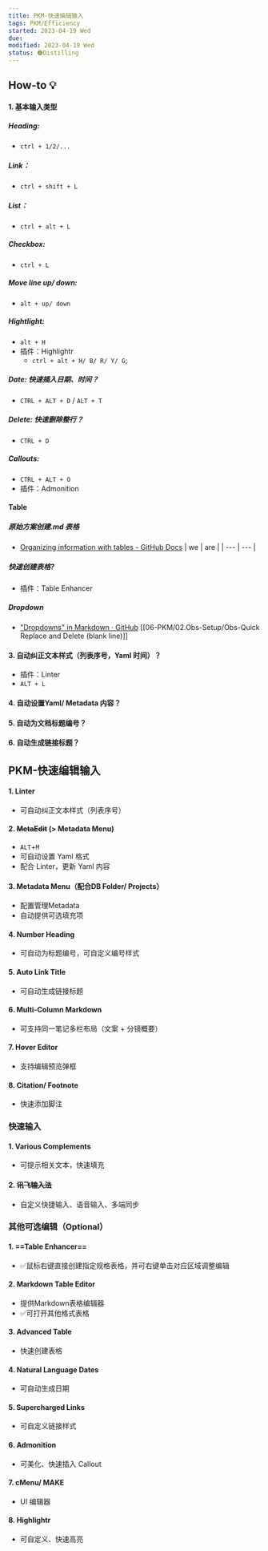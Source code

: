 ```yaml
---
title: PKM-快速编辑输入
tags: PKM/Efficiency
started: 2023-04-19 Wed
due:
modified: 2023-04-19 Wed
status: 🟠Distilling
---
```

## How-to 💡
#### 1. 基本输入类型
##### Heading: 
- `ctrl + 1/2/...`
##### Link：
- `ctrl + shift + L`
##### List：
- `ctrl + alt + L`
##### Checkbox: 
- `ctrl + L`
##### Move line up/ down: 
- `alt + up/ down`
##### Hightlight: 
- `alt + H`
- 插件：Highlightr
	- `ctrl + alt + H/ B/ R/ Y/ G`; 
##### Date: 快速插入日期、时间？
- `CTRL + ALT + D` / `ALT + T`
##### Delete: 快速删除整行？
- `CTRL + D`
##### Callouts: 
- `CTRL + ALT + O`
- 插件：Admonition
#### Table
##### 原始方案创建.md 表格
- [Organizing information with tables - GitHub Docs](https://docs.github.com/en/get-started/writing-on-github/working-with-advanced-formatting/organizing-information-with-tables)
| we  | are |
| --- | --- |
##### 快速创建表格?
- 插件：Table Enhancer
##### Dropdown
- ["Dropdowns" in Markdown · GitHub](https://gist.github.com/citrusui/07978f14b11adada364ff901e27c7f61)
[[06-PKM/02.Obs-Setup/Obs-Quick Replace and Delete (blank line)]]
#### 3. 自动纠正文本样式（列表序号，Yaml 时间）？
- 插件：Linter
- `ALT + L`
#### 4. 自动设置Yaml/ Metadata 内容？
#### 5. 自动为文档标题编号？
#### 6. 自动生成链接标题？
## PKM-快速编辑输入
#### 1. Linter
- 可自动纠正文本样式（列表序号）
#### 2. ~~MetaEdit~~ (> Metadata Menu)
- `ALT`+`M`
- 可自动设置 Yaml 格式
- 配合 Linter，更新 Yaml 内容
#### 3. Metadata Menu（配合DB Folder/ Projects）
- 配置管理Metadata
- 自动提供可选填充项
#### 4. Number Heading
- 可自动为标题编号，可自定义编号样式
#### 5. Auto Link Title
- 可自动生成链接标题
#### 6. Multi-Column Markdown
- 可支持同一笔记多栏布局（文案 + 分镜概要）
#### 7. Hover Editor
- 支持编辑预览弹框
#### 8. Citation/ Footnote
- 快速添加脚注
### 快速输入
#### 1. Various Complements
- 可提示相关文本，快速填充
#### 2. ~~讯飞输入法~~
- 自定义快捷输入、语音输入、多端同步
### 其他可选编辑（Optional）
#### 1. ==Table Enhancer==
- ✅鼠标右键直接创建指定规格表格，并可右键单击对应区域调整编辑
#### 2. Markdown Table Editor
- 提供Markdown表格编辑器
- ✅可打开其他格式表格
#### 3. Advanced Table
- 快速创建表格
#### 4. Natural Language Dates
- 可自动生成日期
#### 5. Supercharged Links
- 可自定义链接样式
#### 6. Admonition
- 可美化、快速插入 Callout
#### 7. cMenu/ MAKE
- UI 编辑器
#### 8. Highlightr
- 可自定义、快速高亮